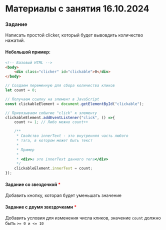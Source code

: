 # Материалы с занятия 16.10.2024

### Задание

Написать простой clicker, который будет вывовдить количество нажатий.

#### Небольшой пример:


```html
<!-- Базовый HTML -->
<body>
    <div class="clicker" id="clickable">0</div>
</body>
```

```js
// Создаем переменную для сбора количества кликов
let count = 0;

// Получаем ссылку на элемент в JavaScript
const clickableElement = document.getElementById("clickable");

// Привязываем событие "click" к элементу
clickableElement.addEventListener("click", () =>{ 
    count += 1; // Либо можно count++

    /** 
     * Свойство innerText - это внутренняя часть любого
     * тэга, в котором может быть текст
     * 
     * Пример
     * 
     * <div>а это innerText данного тега</div>
     */
    clickableElement.innerText = count;
});
```

#### Задание со звездочкой <span style="color: red">*</span>
Добавить кнопку, которая будет уменьшать значение

#### Задание с двумя звездочками <span style="color: red">*</span> 
Добавить условия для изменения числа кликов, значение ```count``` должно быть ```>= 0 и <= 10```